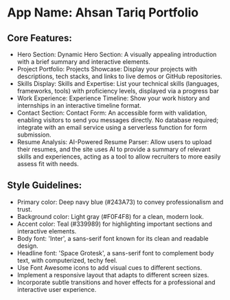 # **App Name**: Ahsan Tariq Portfolio

## Core Features:

- Hero Section: Dynamic Hero Section: A visually appealing introduction with a brief summary and interactive elements.
- Project Portfolio: Projects Showcase: Display your projects with descriptions, tech stacks, and links to live demos or GitHub repositories. 
- Skills Display: Skills and Expertise: List your technical skills (languages, frameworks, tools) with proficiency levels, displayed via a progress bar
- Work Experience: Experience Timeline: Show your work history and internships in an interactive timeline format.
- Contact Section: Contact Form: An accessible form with validation, enabling visitors to send you messages directly. No database required; integrate with an email service using a serverless function for form submission.
- Resume Analysis: AI-Powered Resume Parser: Allow users to upload their resumes, and the site uses AI to provide a summary of relevant skills and experiences, acting as a tool to allow recruiters to more easily assess fit with needs.

## Style Guidelines:

- Primary color: Deep navy blue (#243A73) to convey professionalism and trust.
- Background color: Light gray (#F0F4F8) for a clean, modern look.
- Accent color: Teal (#339989) for highlighting important sections and interactive elements.
- Body font: 'Inter', a sans-serif font known for its clean and readable design.
- Headline font: 'Space Grotesk', a sans-serif font to complement body text, with computerized, techy feel.
- Use Font Awesome icons to add visual cues to different sections.
- Implement a responsive layout that adapts to different screen sizes.
- Incorporate subtle transitions and hover effects for a professional and interactive user experience.